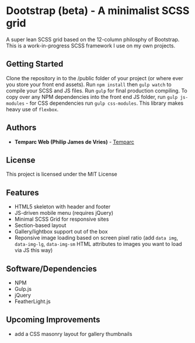 # Dootstrap (beta) - A minimalist SCSS grid

A super lean SCSS grid based on the 12-column philosphy of Bootstrap. This is a work-in-progress SCSS framework I use on my own projects.

## Getting Started

Clone the repository in to the /public folder of your project (or where ever you store your front end assets).
Run `npm install` then `gulp watch` to compile your SCSS and JS files. Run `gulp` for final production compiling. To copy over any NPM dependencies into the front end JS folder, run `gulp js-modules` - for CSS dependencies run `gulp css-modules`. This library makes heavy use of `flexbox`.

## Authors

* **Temparc Web (Philip James de Vries)** - [Temparc](https://temparcweb.com)

## License

This project is licensed under the MIT License

## Features

- HTML5 skeleton with header and footer
- JS-driven mobile menu (requires jQuery)
- Minimal SCSS Grid for responsive sites
- Section-based layout
- Gallery/lightbox support out of the box
- Reponsive image loading based on screen pixel ratio (add `data img`, `data-img-lg`, `data-img-sm` HTML attributes to images you want to load via JS this way)

## Software/Dependencies

- NPM
- Gulp.js
- jQuery
- FeatherLight.js

## Upcoming Improvements

- add a CSS masonry layout for gallery thumbnails